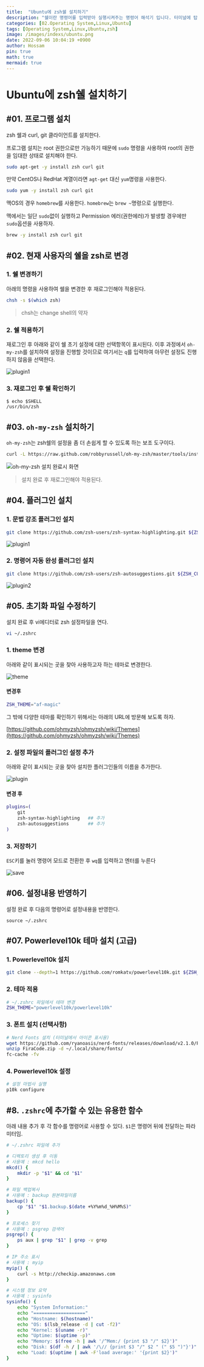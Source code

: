 ```yaml
---
title:  "Ubuntu에 zsh쉘 설치하기"
description: "쉘이란 명령어를 입력받아 실행시켜주는 명령어 해석기 입니다. 터미널에 탑재되어 실행되며 bash, bsh, csh 등 다양한 종류가 있습니다. 그 중에서 최근에는 여러가지 편의 기능을 위한 플러그인의 설치가 가능하고 테마도 적용할 수 있는 zsh 쉘이 널리 사용되고 있습니다."
categories: [02.Operating System,Linux,Ubuntu]
tags: [Operating System,Linux,Ubuntu,zsh]
image: /images/indexs/ubuntu.png
date: 2022-09-06 10:04:19 +0900
author: Hossam
pin: true
math: true
mermaid: true
---
```


# Ubuntu에 zsh쉘 설치하기

## #01. 프로그램 설치

zsh 쉘과 curl, git 클라이언트를 설치한다.

프로그램 설치는 root 권한으로만 가능하기 때문에 `sudo` 명령을 사용하여 root의 권한을 임대한 상태로 설치해야 한다.

```bash
sudo apt-get -y install zsh curl git
```

만약 CentOS나 RedHat 계열이라면 `agt-get` 대신 `yum`명령을 사용한다.

```bash
sudo yum -y install zsh curl git
```

맥OS의 경우 `homebrew`를 사용한다. `homebrew`는 `brew ~`명령으로 실행한다.

맥에서는 일단 `sudo`없이 실행하고 Permission 에러(권한에러)가 발생할 경우에만 `sudo`옵션을 사용하자.

```bash
brew -y install zsh curl git
```

## #02. 현재 사용자의 쉘을 zsh로 변경

### 1. 쉘 변경하기

아래의 명령을 사용하여 쉘을 변경한 후 재로그인해야 적용된다.

```bash
chsh -s $(which zsh)
```

> chsh는 change shell의 약자

### 2. 쉘 적용하기

재로그인 후 아래와 같이 쉘 초기 설정에 대한 선택항목이 표시된다. 이후 과정에서 `oh-my-zsh`를 설치하여 설정을 진행할 것이므로 여기서는 `q`를 입력하여 아무런 설정도 진행하지 않음을 선택한다.

![plugin1](/images/2022/0905/first.png)

### 3. 재로그인 후 쉘 확인하기

```
$ echo $SHELL
/usr/bin/zsh
```

## #03. `oh-my-zsh` 설치하기

`oh-my-zsh`는 zsh쉘의 설정을 좀 더 손쉽게 할 수 있도록 하는 보조 도구이다.

```bash
curl -L https://raw.github.com/robbyrussell/oh-my-zsh/master/tools/install.sh | sh
```

![oh-my-zsh 설치 완료시 화면](/images/2022/0905/oh-my-zsh.png)

> 설치 완료 후 재로그인해야 적용된다.

## #04. 플러그인 설치

### 1. 문법 강조 플러그인 설치

```bash
git clone https://github.com/zsh-users/zsh-syntax-highlighting.git ${ZSH_CUSTOM:-~/.oh-my-zsh/custom}/plugins/zsh-syntax-highlighting
```

![plugin1](/images/2022/0905/plugin1.png)

### 2. 명령어 자동 완성 플러그인 설치

```bash
git clone https://github.com/zsh-users/zsh-autosuggestions.git ${ZSH_CUSTOM:-~/.oh-my-zsh/custom}/plugins/zsh-autosuggestions
```

![plugin2](/images/2022/0905/plugin2.png)


## #05. 초기화 파일 수정하기

설치 완료 후 vi에디터로 zsh 설정파일을 연다.

```bash
vi ~/.zshrc
```

### 1. theme 변경

아래와 같이 표시되는 곳을 찾아 사용하고자 하는 테마로 변경한다.

![theme](/images/2022/0905/theme.png)

#### 변경후

```bash
ZSH_THEME="af-magic"
```

그 밖에 다양한 테마를 확인하기 위해서는 아래의 URL에 방문해 보도록 하자.

[https://github.com/ohmyzsh/ohmyzsh/wiki/Themes](https://github.com/ohmyzsh/ohmyzsh/wiki/Themes)

### 2. 설정 파일의 플러그인 설정 추가

아래와 같이 표시되는 곳을 찾아 설치한 플러그인들의 이름을 추가한다.

![plugin](/images/2022/0905/plugin.png)

#### 변경 후

```bash
plugins=(
	git
	zsh-syntax-highlighting   ## 추가
	zsh-autosuggestions       ## 추가
)
```

### 3. 저장하기

`ESC`키를 눌러 명령어 모드로 전환한 후 `wq`를 입력하고 엔터를 누른다

![save](/images/2022/0905/save.png)

## #06. 설정내용 반영하기

설정 완료 후 다음의 명령어로 설정내용을 반영한다.

```
source ~/.zshrc
```


## #07. Powerlevel10k 테마 설치 (고급)

### 1. Powerlevel10k 설치

```bash
git clone --depth=1 https://github.com/romkatv/powerlevel10k.git ${ZSH_CUSTOM:-$HOME/.oh-my-zsh/custom}/themes/powerlevel10k
```

### 2. 테마 적용

```bash
# ~/.zshrc 파일에서 테마 변경
ZSH_THEME="powerlevel10k/powerlevel10k"
```

### 3. 폰트 설치 (선택사항)

```bash
# Nerd Fonts 설치 (터미널에서 아이콘 표시용)
wget https://github.com/ryanoasis/nerd-fonts/releases/download/v2.1.0/FiraCode.zip
unzip FiraCode.zip -d ~/.local/share/fonts/
fc-cache -fv
```

### 4. Powerlevel10k 설정

```bash
# 설정 마법사 실행
p10k configure
```


## #8. `.zshrc`에 추가할 수 있는 유용한 함수

아래 내용 추가 후 각 함수를 명령어로 사용할 수 있다. `$1`은 명령어 뒤에 전달하는 파라미터임.

```bash
# ~/.zshrc 파일에 추가

# 디렉토리 생성 후 이동
# 사용예 : mkcd hello
mkcd() {
    mkdir -p "$1" && cd "$1"
}

# 파일 백업복사
# 사용예 : backup 원본파일이름
backup() {
    cp "$1" "$1.backup.$(date +%Y%m%d_%H%M%S)"
}

# 프로세스 찾기
# 사용예 : psgrep 검색어
psgrep() {
    ps aux | grep "$1" | grep -v grep
}

# IP 주소 표시
# 사용예 : myip
myip() {
    curl -s http://checkip.amazonaws.com
}

# 시스템 정보 요약
# 사용예 : sysinfo
sysinfo() {
    echo "System Information:"
    echo "==================="
    echo "Hostname: $(hostname)"
    echo "OS: $(lsb_release -d | cut -f2)"
    echo "Kernel: $(uname -r)"
    echo "Uptime: $(uptime -p)"
    echo "Memory: $(free -h | awk '/^Mem:/ {print $3 "/" $2}')"
    echo "Disk: $(df -h / | awk '/\// {print $3 "/" $2 " (" $5 ")"}')"
    echo "Load: $(uptime | awk -F'load average:' '{print $2}')"
}
```
